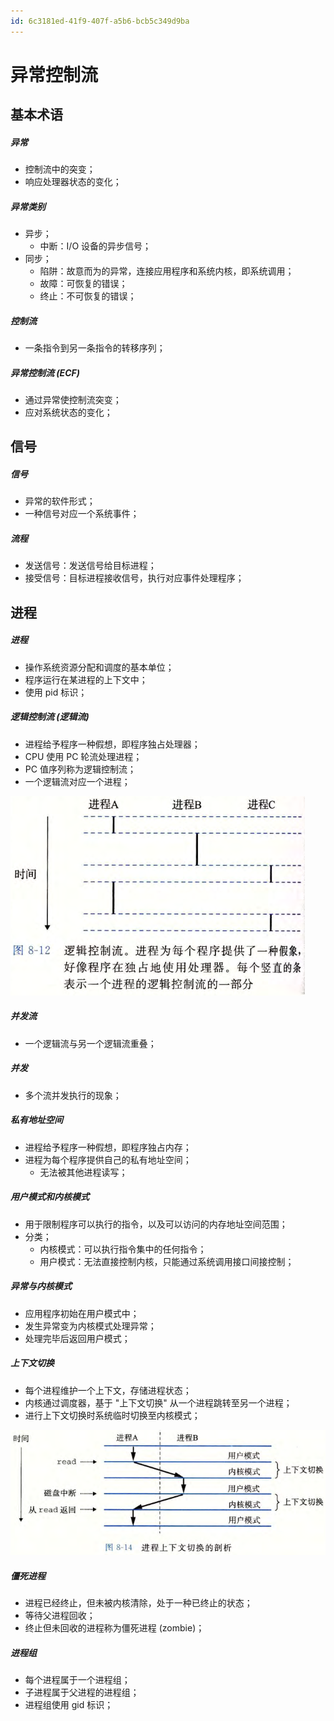 ```yaml
---
id: 6c3181ed-41f9-407f-a5b6-bcb5c349d9ba
---
```


# 异常控制流

## 基本术语

##### 异常

- 控制流中的突变；
- 响应处理器状态的变化；

##### 异常类别

- 异步；
  - 中断：I/O 设备的异步信号；
- 同步；
  - 陷阱：故意而为的异常，连接应用程序和系统内核，即系统调用；
  - 故障：可恢复的错误；
  - 终止：不可恢复的错误；

##### 控制流

- 一条指令到另一条指令的转移序列；

##### 异常控制流 (ECF)

- 通过异常使控制流突变；
- 应对系统状态的变化；

## 信号

##### 信号

- 异常的软件形式；
- 一种信号对应一个系统事件；

##### 流程

- 发送信号：发送信号给目标进程；
- 接受信号：目标进程接收信号，执行对应事件处理程序；

## 进程

##### 进程

- 操作系统资源分配和调度的基本单位；
- 程序运行在某进程的上下文中；
- 使用 pid 标识；

##### 逻辑控制流 (逻辑流)

- 进程给予程序一种假想，即程序独占处理器；
- CPU 使用 PC 轮流处理进程；
- PC 值序列称为逻辑控制流；
- 一个逻辑流对应一个进程；

![逻辑控制流](./images/2023-10-30-19-13-36.png)

##### 并发流

- 一个逻辑流与另一个逻辑流重叠；

##### 并发

- 多个流并发执行的现象；

##### 私有地址空间

- 进程给予程序一种假想，即程序独占内存；
- 进程为每个程序提供自己的私有地址空间；
  - 无法被其他进程读写；

##### 用户模式和内核模式

- 用于限制程序可以执行的指令，以及可以访问的内存地址空间范围；
- 分类；
  - 内核模式：可以执行指令集中的任何指令；
  - 用户模式：无法直接控制内核，只能通过系统调用接口间接控制；

##### 异常与内核模式

- 应用程序初始在用户模式中；
- 发生异常变为内核模式处理异常；
- 处理完毕后返回用户模式；

##### 上下文切换

- 每个进程维护一个上下文，存储进程状态；
- 内核通过调度器，基于 "上下文切换" 从一个进程跳转至另一个进程；
- 进行上下文切换时系统临时切换至内核模式；

![上下文切换](./images/2023-10-30-19-20-45.png)

##### 僵死进程

- 进程已经终止，但未被内核清除，处于一种已终止的状态；
- 等待父进程回收；
- 终止但未回收的进程称为僵死进程 (zombie)；

##### 进程组

- 每个进程属于一个进程组；
- 子进程属于父进程的进程组；
- 进程组使用 gid 标识；
